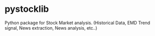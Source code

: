 # pystocklib
Python package for Stock Market analysis. (Historical Data, EMD Trend signal, News extraction, News analysis, etc..)

